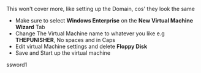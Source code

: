 
This won't cover more, like setting up the Domain, cos' they look the same

- Make sure to select **Windows Enterprise** on the **New Virtual Machine Wizard** Tab
- Change The Virtual Machine name to whatever you like e.g **THEPUNISHER**, No spaces and in Caps 
- Edit virtual Machine settings and delete **Floppy Disk**
- Save and Start up the virtual machine

ssword1

